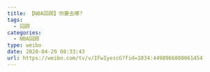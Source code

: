 ```yaml
---
title: 【NBA回顾】你要去哪?
tags:
  - 回顾
categories:
  - NBA回顾
type: weibo
date: 2020-04-29 08:33:43
url: https://weibo.com/tv/v/IFwIyescG?fid=1034:4498966080061454
---
```


<!-- more -->